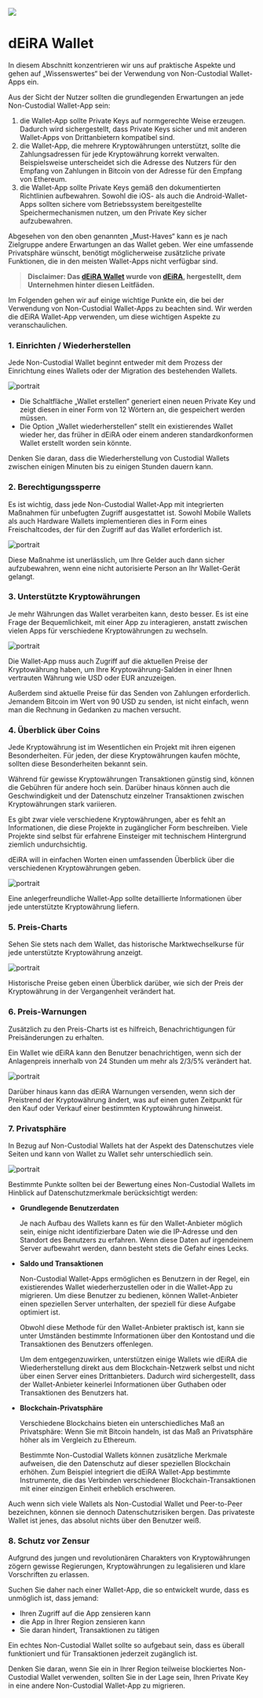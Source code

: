 ![](../images/05-main-l.png)

# dEiRA Wallet

In diesem Abschnitt konzentrieren wir uns auf praktische Aspekte und gehen auf „Wissenswertes“ bei der Verwendung von Non-Custodial Wallet-Apps ein.

Aus der Sicht der Nutzer sollten die grundlegenden Erwartungen an jede Non-Custodial Wallet-App sein:

1. die Wallet-App sollte Private Keys auf normgerechte Weise erzeugen. Dadurch wird sichergestellt, dass Private Keys sicher und mit anderen Wallet-Apps von Drittanbietern kompatibel sind.
2. die Wallet-App, die mehrere Kryptowährungen unterstützt, sollte die Zahlungsadressen für jede Kryptowährung korrekt verwalten. Beispielsweise unterscheidet sich die Adresse des Nutzers für den Empfang von Zahlungen in Bitcoin von der Adresse für den Empfang von Ethereum.
3. die Wallet-App sollte Private Keys gemäß den dokumentierten Richtlinien aufbewahren. Sowohl die iOS- als auch die Android-Wallet-Apps sollten sichere vom Betriebssystem bereitgestellte Speichermechanismen nutzen, um den Private Key sicher aufzubewahren.

Abgesehen von den oben genannten „Must-Haves“ kann es je nach Zielgruppe andere Erwartungen an das Wallet geben. Wer eine umfassende Privatsphäre wünscht, benötigt möglicherweise zusätzliche private Funktionen, die in den meisten Wallet-Apps nicht verfügbar sind.

> **Disclaimer: Das [dEiRA Wallet](https://deiracoin.com) wurde von [dEiRA](https://deiracoin.com), hergestellt, dem Unternehmen hinter diesen Leitfäden.**

Im Folgenden gehen wir auf einige wichtige Punkte ein, die bei der Verwendung von Non-Custodial Wallet-Apps zu beachten sind. Wir werden die dEiRA Wallet-App verwenden, um diese wichtigen Aspekte zu veranschaulichen.

### 1. Einrichten / Wiederherstellen 

Jede Non-Custodial Wallet beginnt entweder mit dem Prozess der Einrichtung eines Wallets oder der Migration des bestehenden Wallets.

![portrait](../images/05-02-s.png)

- Die Schaltfläche „Wallet erstellen“ generiert einen neuen Private Key und zeigt diesen in einer Form von 12 Wörtern an, die gespeichert werden müssen.
- Die Option „Wallet wiederherstellen“ stellt ein existierendes Wallet wieder her, das früher in dEiRA oder einem anderen standardkonformen Wallet erstellt worden sein könnte.
	
Denken Sie daran, dass die Wiederherstellung von Custodial Wallets zwischen einigen Minuten bis zu einigen Stunden dauern kann.

### 2. Berechtigungssperre

Es ist wichtig, dass jede Non-Custodial Wallet-App mit integrierten Maßnahmen für unbefugten Zugriff ausgestattet ist. Sowohl Mobile Wallets als auch Hardware Wallets implementieren dies in Form eines Freischaltcodes, der für den Zugriff auf das Wallet erforderlich ist.

![portrait](../images/05-03-s.png)

Diese Maßnahme ist unerlässlich, um Ihre Gelder auch dann sicher aufzubewahren, wenn eine nicht autorisierte Person an Ihr Wallet-Gerät gelangt.

### 3. Unterstützte Kryptowährungen
       
Je mehr Währungen das Wallet verarbeiten kann, desto besser. Es ist eine Frage der Bequemlichkeit, mit einer App zu interagieren, anstatt zwischen vielen Apps für verschiedene Kryptowährungen zu wechseln.

![portrait](../images/05-04-s.png)

Die Wallet-App muss auch Zugriff auf die aktuellen Preise der Kryptowährung haben, um Ihre Kryptowährung-Salden in einer Ihnen vertrauten Währung wie USD oder EUR anzuzeigen.

Außerdem sind aktuelle Preise für das Senden von Zahlungen erforderlich. Jemandem Bitcoin im Wert von 90 USD zu senden, ist nicht einfach, wenn man die Rechnung in Gedanken zu machen versucht.

### 4. Überblick über Coins

Jede Kryptowährung ist im Wesentlichen ein Projekt mit ihren eigenen Besonderheiten. Für jeden, der diese Kryptowährungen kaufen möchte, sollten diese Besonderheiten bekannt sein.

Während für gewisse Kryptowährungen Transaktionen günstig sind, können die Gebühren für andere hoch sein. Darüber hinaus können auch die Geschwindigkeit und der Datenschutz einzelner Transaktionen zwischen Kryptowährungen stark variieren.

Es gibt zwar viele verschiedene Kryptowährungen, aber es fehlt an Informationen, die diese Projekte in zugänglicher Form beschreiben. Viele Projekte sind selbst für erfahrene Einsteiger mit technischem Hintergrund ziemlich undurchsichtig.

dEiRA will in einfachen Worten einen umfassenden Überblick über die verschiedenen Kryptowährungen geben.

![portrait](../images/05-05-s.png)

Eine anlegerfreundliche Wallet-App sollte detaillierte Informationen über jede unterstützte Kryptowährung liefern.

### 5. Preis-Charts

Sehen Sie stets nach dem Wallet, das historische Marktwechselkurse für jede unterstützte Kryptowährung anzeigt.

![portrait](../images/05-06-s.png)

Historische Preise geben einen Überblick darüber, wie sich der Preis der Kryptowährung in der Vergangenheit verändert hat.

### 6. Preis-Warnungen

Zusätzlich zu den Preis-Charts ist es hilfreich, Benachrichtigungen für Preisänderungen zu erhalten.

Ein Wallet wie dEiRA kann den Benutzer benachrichtigen, wenn sich der Anlagenpreis innerhalb von 24 Stunden um mehr als 2/3/5% verändert hat.

![portrait](../images/05-07-s.png)

Darüber hinaus kann das dEiRA Warnungen versenden, wenn sich der Preistrend der Kryptowährung ändert, was auf einen guten Zeitpunkt für den Kauf oder Verkauf einer bestimmten Kryptowährung hinweist.

### 7. Privatsphäre

In Bezug auf Non-Custodial Wallets hat der Aspekt des Datenschutzes viele Seiten und kann von Wallet zu Wallet sehr unterschiedlich sein.

![portrait](../images/05-08-s.png)

Bestimmte Punkte sollten bei der Bewertung eines Non-Custodial Wallets im Hinblick auf Datenschutzmerkmale berücksichtigt werden:

- **Grundlegende Benutzerdaten**
    
    Je nach Aufbau des Wallets kann es für den Wallet-Anbieter möglich sein, einige nicht identifizierbare Daten wie die IP-Adresse und den Standort des Benutzers zu erfahren. Wenn diese Daten auf irgendeinem Server aufbewahrt werden, dann besteht stets die Gefahr eines Lecks.
    
- **Saldo und Transaktionen**

    Non-Custodial Wallet-Apps ermöglichen es Benutzern in der Regel, ein existierendes Wallet wiederherzustellen oder in die Wallet-App zu migrieren. Um diese Benutzer zu bedienen, können Wallet-Anbieter einen speziellen Server unterhalten, der speziell für diese Aufgabe optimiert ist.
    
    Obwohl diese Methode für den Wallet-Anbieter praktisch ist, kann sie unter Umständen bestimmte Informationen über den Kontostand und die Transaktionen des Benutzers offenlegen.
    
    Um dem entgegenzuwirken, unterstützen einige Wallets wie dEiRA die Wiederherstellung direkt aus dem Blockchain-Netzwerk selbst und nicht über einen Server eines Drittanbieters. Dadurch wird sichergestellt, dass der Wallet-Anbieter keinerlei Informationen über Guthaben oder Transaktionen des Benutzers hat.
    
- **Blockchain-Privatsphäre**

    Verschiedene Blockchains bieten ein unterschiedliches Maß an Privatsphäre: Wenn Sie mit Bitcoin handeln, ist das Maß an Privatsphäre höher als im Vergleich zu Ethereum.
    
    Bestimmte Non-Custodial Wallets können zusätzliche Merkmale aufweisen, die den Datenschutz auf dieser speziellen Blockchain erhöhen. Zum Beispiel integriert die dEiRA Wallet-App bestimmte Instrumente, die das Verbinden verschiedener Blockchain-Transaktionen mit einer einzigen Einheit erheblich erschweren.
    
Auch wenn sich viele Wallets als Non-Custodial Wallet und Peer-to-Peer bezeichnen, können sie dennoch Datenschutzrisiken bergen. Das privateste Wallet ist jenes, das absolut nichts über den Benutzer weiß.

### 8. Schutz vor Zensur

Aufgrund des jungen und revolutionären Charakters von Kryptowährungen zögern gewisse Regierungen, Kryptowährungen zu legalisieren und klare Vorschriften zu erlassen.

Suchen Sie daher nach einer Wallet-App, die so entwickelt wurde, dass es unmöglich ist, dass jemand:

- Ihren Zugriff auf die App zensieren kann
- die App in Ihrer Region zensieren kann
- Sie daran hindert, Transaktionen zu tätigen

Ein echtes Non-Custodial Wallet sollte so aufgebaut sein, dass es überall funktioniert und für Transaktionen jederzeit zugänglich ist.

Denken Sie daran, wenn Sie ein in Ihrer Region teilweise blockiertes Non-Custodial Wallet verwenden, sollten Sie in der Lage sein, Ihren Private Key in eine andere Non-Custodial Wallet-App zu migrieren.
